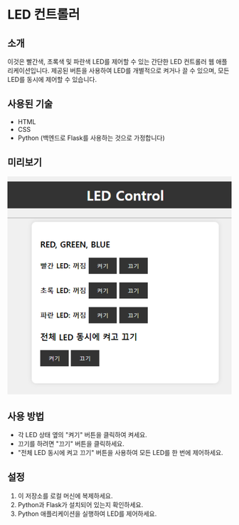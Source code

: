 # LED 컨트롤러

## 소개
이것은 빨간색, 초록색 및 파란색 LED를 제어할 수 있는 간단한 LED 컨트롤러 웹 애플리케이션입니다. 제공된 버튼을 사용하여 LED를 개별적으로 켜거나 끌 수 있으며, 모든 LED를 동시에 제어할 수 있습니다.

## 사용된 기술
- HTML
- CSS
- Python (백엔드로 Flask를 사용하는 것으로 가정합니다)

## 미리보기
![LED 컨트롤러 미리보기](screenshot.png)

## 사용 방법
- 각 LED 상태 옆의 "켜기" 버튼을 클릭하여 켜세요.
- 끄기를 하려면 "끄기" 버튼을 클릭하세요.
- "전체 LED 동시에 켜고 끄기" 버튼을 사용하여 모든 LED를 한 번에 제어하세요.

## 설정
1. 이 저장소를 로컬 머신에 복제하세요.
2. Python과 Flask가 설치되어 있는지 확인하세요.
3. Python 애플리케이션을 실행하여 LED를 제어하세요.

